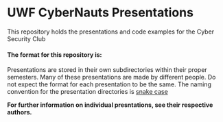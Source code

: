 # UWF CyberNauts Presentations

This repository holds the presentations and code examples for the Cyber Security Club

#### The format for this repository is:

Presentations are stored in their own subdirectories within their proper semesters. 
Many of these presentations are made by different people. Do not expect the format for each presentation to be the same.
The naming convention for the presentation directories is
[snake case](https://en.wikipedia.org/wiki/Snake_case)


__For further information on individual presntations, see their respective authors.__

